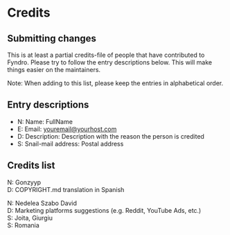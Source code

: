 <!-- SPDX-License-Identifier: MIT -->

# Credits

## Submitting changes

This is at least a partial credits-file of people that have contributed to Fyndro.
Please try to follow the entry descriptions below. This will make things easier on the maintainers.

Note: When adding to this list, please keep the entries in alphabetical order.

## Entry descriptions

-   N: Name: FullName
-   E: Email: <youremail@yourhost.com>
-   D: Description: Description with the reason the person is credited
-   S: Snail-mail address: Postal address

## Credits list

N: Gonzyyp  
D: COPYRIGHT.md translation in Spanish

N: Nedelea Szabo David  
D: Marketing platforms suggestions (e.g. Reddit, YouTube Ads, etc.)  
S: Joita, Giurgiu  
S: Romania